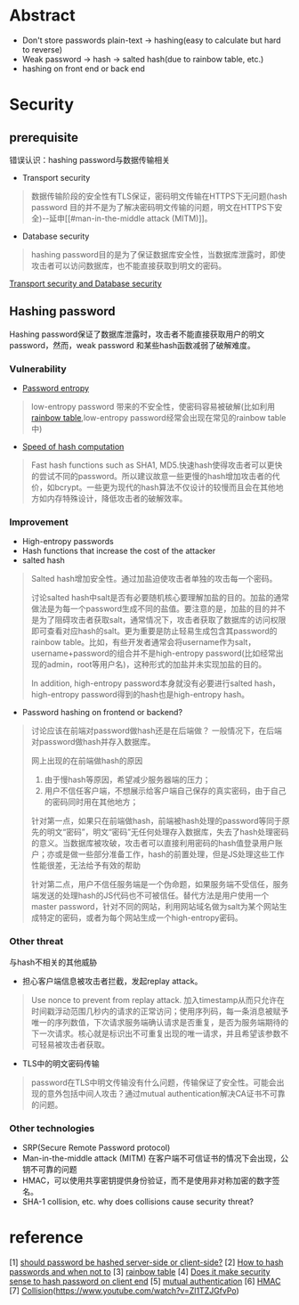 # Abstract

* Don't store passwords plain-text -> hashing(easy to calculate but hard to reverse)
* Weak password -> hash -> salted hash(due to rainbow table, etc.)
* hashing on front end or back end
# Security
## prerequisite
错误认识：hashing password与数据传输相关

* Transport security
 > 数据传输阶段的安全性有TLS保证，密码明文传输在HTTPS下无问题(hash password 目的并不是为了解决密码明文传输的问题，明文在HTTPS下安全)--延申[[#man-in-the-middle attack (MITM)]]。
* Database security 
> hashing password目的是为了保证数据库安全性，当数据库泄露时，即使攻击者可以访问数据库，也不能直接获取到明文的密码。

[Transport security and Database security](https://security.stackexchange.com/questions/110948/password-hashing-on-frontend-or-backend/#110949)
##  Hashing password
Hashing password保证了数据库泄露时，攻击者不能直接获取用户的明文password，然而，weak password 和某些hash函数减弱了破解难度。
### Vulnerability
* [Password entropy](https://advancedweb.hu/how-to-hash-passwords-and-when-not-to/)
> low-entropy password 带来的不安全性，使密码容易被破解(比如利用 [rainbow table](https://en.wikipedia.org/wiki/Rainbow_table#:~:text=A%20rainbow%20table%20is%20a,form%2C%20but%20as%20hash%20values.),low-entropy password经常会出现在常见的rainbow table中)

* [Speed of  hash computation](https://advancedweb.hu/how-to-hash-passwords-and-when-not-to/)
> Fast hash functions such as SHA1, MD5.快速hash使得攻击者可以更快的尝试不同的password。所以建议故意一些更慢的hash增加攻击者的代价，如bcrypt。一些更为现代的hash算法不仅设计的较慢而且会在其他地方如内存特殊设计，降低攻击者的破解效率。
### Improvement
*  High-entropy passwords
*  Hash functions that increase the cost of the attacker
* salted hash
>  Salted hash增加安全性。通过加盐迫使攻击者单独的攻击每一个密码。
>  
>  讨论salted hash中salt是否有必要随机核心要理解加盐的目的。加盐的通常做法是为每一个password生成不同的盐值。要注意的是，加盐的目的并不是为了阻碍攻击者获取salt，通常情况下，攻击者获取了数据库的访问权限即可查看对应hash的salt。更为重要是防止轻易生成包含其password的rainbow table。比如，有些开发者通常会将username作为salt，username+password的组合并不是high-entropy password(比如经常出现的admin，root等用户名)，这种形式的加盐并未实现加盐的目的。
>  
>  In addition, high-entropy password本身就没有必要进行salted hash，high-entropy password得到的hash也是high-entropy hash。
* Password hashing on frontend or backend?
> 讨论应该在前端对password做hash还是在后端做？ 一般情况下，在后端对password做hash并存入数据库。
> 
> 网上出现的在前端做hash的原因
> 1. 由于慢hash等原因，希望减少服务器端的压力；
> 2. 用户不信任客户端，不想展示给客户端自己保存的真实密码，由于自己的密码同时用在其他地方；
> 
>针对第一点，如果只在前端做hash，前端被hash处理的password等同于原先的明文“密码”，明文“密码”无任何处理存入数据库，失去了hash处理密码的意义。当数据库被攻破，攻击者可以直接利用密码的hash值登录用户账户；亦或是做一些部分准备工作，hash的前置处理，但是JS处理这些工作性能很差，无法给予有效的帮助
> 
> 针对第二点，用户不信任服务端是一个伪命题，如果服务端不受信任，服务端发送的处理hash的JS代码也不可被信任。替代方法是用户使用一个master password，针对不同的网站，利用网站域名做为salt为某个网站生成特定的密码，或者为每个网站生成一个high-entropy密码。
### Other threat
与hash不相关的其他威胁
* 担心客户端信息被攻击者拦截，发起replay attack。
> Use nonce to prevent from replay attack.
> 加入timestamp从而只允许在时间戳浮动范围几秒内的请求的正常访问；使用序列码，每一条消息被赋予唯一的序列数值，下次请求服务端确认请求是否重复，是否为服务端期待的下一次请求。核心就是标识出不可重复出现的唯一请求，并且希望该参数不可轻易被攻击者获取。
* TLS中的明文密码传输
> password在TLS中明文传输没有什么问题，传输保证了安全性。可能会出现的意外包括中间人攻击？通过mutual authentication解决CA证书不可靠的问题。
### Other technologies
* SRP(Secure Remote Password protocol)
* Man-in-the-middle attack (MITM) 在客户端不可信证书的情况下会出现，公钥不可靠的问题
* HMAC，可以使用共享密钥提供身份验证，而不是使用非对称加密的数字签名。
* SHA-1 collision, etc. why does collisions cause security threat?

# reference
[1]  [should password be hashed server-side or client-side?](https://security.stackexchange.com/questions/8596/https-security-should-password-be-hashed-server-side-or-client-side/23285#23285)
[2]  [How to hash passwords and when not to](https://advancedweb.hu/how-to-hash-passwords-and-when-not-to/)
[3]  [rainbow table](https://en.wikipedia.org/wiki/Rainbow_table#:~:text=A%20rainbow%20table%20is%20a,form%2C%20but%20as%20hash%20values.)
[4]  [Does it make security sense to hash password on client end](https://stackoverflow.com/questions/1380168/does-it-make-security-sense-to-hash-password-on-client-end?rq=1/#1380199)
[5]  [mutual authentication](https://security.stackexchange.com/questions/88805/does-mutual-authentication-have-any-impact-on-mitm-possibilities)
[6]  [HMAC](https://security.stackexchange.com/questions/20129/how-and-when-do-i-use-hmac)
[7]  [Collision]()(https://www.youtube.com/watch?v=Zl1TZJGfvPo)